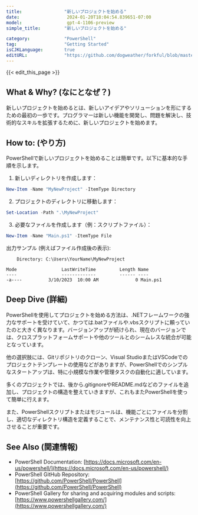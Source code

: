 ```yaml
---
title:                "新しいプロジェクトを始める"
date:                  2024-01-20T18:04:54.839651-07:00
model:                 gpt-4-1106-preview
simple_title:         "新しいプロジェクトを始める"

category:             "PowerShell"
tag:                  "Getting Started"
isCJKLanguage:        true
editURL:              "https://github.com/dogweather/forkful/blob/master/content/ja/powershell/starting-a-new-project.md"
---
```


{{< edit_this_page >}}

## What & Why? (なにとなぜ？)

新しいプロジェクトを始めるとは、新しいアイデアやソリューションを形にするための最初の一歩です。プログラマーは新しい機能を開発し、問題を解決し、技術的なスキルを拡張するために、新しいプロジェクトを始めます。

## How to: (やり方)

PowerShellで新しいプロジェクトを始めることは簡単です。以下に基本的な手順を示します。

1. 新しいディレクトリを作成します：
```PowerShell
New-Item -Name "MyNewProject" -ItemType Directory
```

2. プロジェクトのディレクトリに移動します：
```PowerShell
Set-Location -Path ".\MyNewProject"
```

3. 必要なファイルを作成します（例：スクリプトファイル）：
```PowerShell
New-Item -Name "Main.ps1" -ItemType File
```

出力サンプル (例えばファイル作成後の表示):
```
    Directory: C:\Users\YourName\MyNewProject

Mode                 LastWriteTime         Length Name
----                 -------------         ------ ----
-a----          3/10/2023  10:00 AM              0 Main.ps1
```

## Deep Dive (詳細)

PowerShellを使用してプロジェクトを始める方法は、.NETフレームワークの強力なサポートを受けていて、かつては.batファイルや.vbsスクリプトに頼っていたのと大きく異なります。バージョンアップが続けられ、現在のバージョンでは、クロスプラットフォームサポートや他のツールとのシームレスな統合が可能となっています。

他の選択肢には、Gitリポジトリのクローン、Visual StudioまたはVSCodeでのプロジェクトテンプレートの使用などがありますが、PowerShellでのシンプルなスタートアップは、特に小規模な作業や管理タスクの自動化に適しています。

多くのプロジェクトでは、後から.gitignoreやREADME.mdなどのファイルを追加し、プロジェクトの構造を整えていきますが、これもまたPowerShellを使って簡単に行えます。

また、PowerShellスクリプトまたはモジュールは、機能ごとにファイルを分割し、適切なディレクトリ構造を定義することで、メンテナンス性と可読性を向上させることが重要です。

## See Also (関連情報)

- PowerShell Documentation: [https://docs.microsoft.com/en-us/powershell/](https://docs.microsoft.com/en-us/powershell/)
- PowerShell GitHub Repository: [https://github.com/PowerShell/PowerShell](https://github.com/PowerShell/PowerShell)
- PowerShell Gallery for sharing and acquiring modules and scripts: [https://www.powershellgallery.com/](https://www.powershellgallery.com/)
